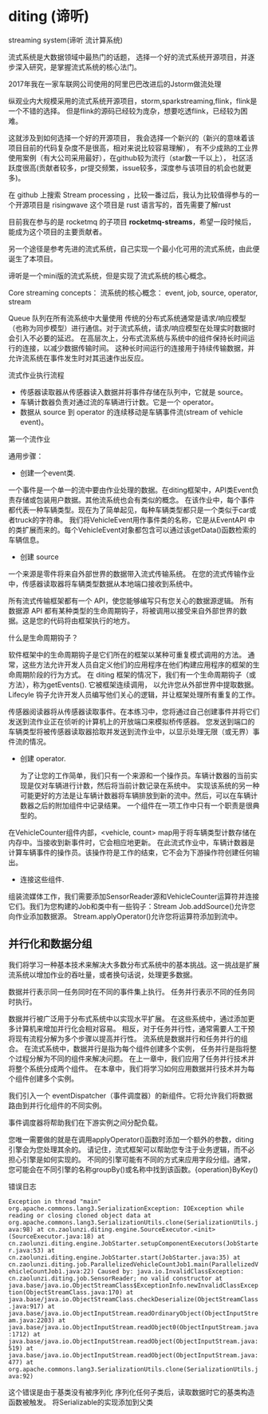 # diting (谛听)

streaming system(谛听 流计算系统)

流式系统是大数据领域中最热门的话题，
选择一个好的流式系统开源项目，并逐步深入研究，是掌握流式系统的核心法门。

2017年我在一家车联网公司使用的阿里巴巴改进后的Jstorm做流处理


纵观业内大规模采用的流式系统开源项目，storm,sparkstreaming,flink，flink是一个不错的选择。
但是flink的源码已经较为庞杂，想要吃透flink，已经较为困难。

这就涉及到如何选择一个好的开源项目，
我会选择一个新兴的（新兴的意味着该项目目前的代码复杂度不是很高，相对来说比较容易理解），
有不少成熟的工业界使用案例（有大公司采用最好），在github较为流行（star数一千以上），
社区活跃度很高(贡献者较多，pr提交频繁，issue较多，深度参与该项目的机会也就更多)。

在 github 上搜索 Stream processing ，比较一番过后，我认为比较值得参与的一个开源项目是 risingwave
这个项目是 rust 语言写的，首先需要了解rust

目前我在参与的是 rocketmq 的子项目 **rocketmq-streams**，希望一段时候后，能成为这个项目的主要贡献者。

另一个途径是参考先进的流式系统，自己实现一个最小化可用的流式系统，由此便诞生了本项目。

谛听是一个mini版的流式系统，但是实现了流式系统的核心概念。

Core streaming concepts：
流系统的核心概念：
event, 
job, 
source, 
operator, 
stream

Queue 队列在所有流系统中大量使用
传统的分布式系统通常是请求/响应模型（也称为同步模型）进行通信。对于流式系统，请求/响应模型在处理实时数据时会引入不必要的延迟。
在高层次上，分布式流系统与系统中的组件保持长时间运行的连接，以减少数据传输时间。
这种长时间运行的连接用于持续传输数据，并允许流系统在事件发生时对其迅速作出反应。

流式作业执行流程

* 传感器读取器从传感器读入数据并将事件存储在队列中，它就是 source。
* 车辆计数器负责对通过流的车辆进行计数。它是一个 operator。
* 数据从 source 到 operator 的连续移动是车辆事件流(stream of vehicle event)。

第一个流作业

通用步骤：
* 创建一个event类.

一个事件是一个单一的流中要由作业处理的数据。在diting框架中，API类Event负责存储或包装用户数据。其他流系统也会有类似的概念。
在该作业中，每个事件都代表一种车辆类型。现在为了简单起见，每种车辆类型都只是一个类似于car或者truck的字符串。
我们将VehicleEvent用作事件类的名称，它是从EventAPI 中的类扩展而来的。每个VehicleEvent对象都包含可以通过该getData()函数检索的车辆信息。

* 创建 source

一个来源是零件将来自外部世界的数据带入流式传输系统。
在您的流式传输作业中，传感器读取器将车辆类型数据从本地端口接收到系统中。

所有流式传输框架都有一个 API，使您能够编写只有您关心的数据源逻辑。
所有数据源 API 都有某种类型的生命周期钩子，将被调用以接受来自外部世界的数据。这是您的代码将由框架执行的地方。

什么是生命周期钩子？

软件框架中的生命周期钩子是它们所在的框架以某种可重复模式调用的方法。
通常，这些方法允许开发人员自定义他们的应用程序在他们构建应用程序的框架的生命周期阶段的行为方式。
在 diting 框架的情况下，我们有一个生命周期钩子（或方法），称为getEvents(). 它被框架连续调用，
以允许您从外部世界中提取数据。Lifecyle 钩子允许开发人员编写他们关心的逻辑，并让框架处理所有重复的工作。

传感器阅读器将从传感器读取事件。在本练习中，您将通过自己创建事件并将它们发送到流作业正在侦听的计算机上的开放端口来模拟桥传感器。
您发送到端口的车辆类型将被传感器读取器拾取并发送到流作业中，以显示处理无限（或无界）事件流的情况。

* 创建 operator.

  为了让您的工作简单，我们只有一个来源和一个操作员。车辆计数器的当前实现是仅对车辆进行计数，然后将当前计数记录在系统中。
  实现该系统的另一种可能更好的方法是让车辆计数器将车辆排放到新的流中。然后，可以在车辆计数器之后的附加组件中记录结果。
  一个组件在一项工作中只有一个职责是很典型的。

在VehicleCounter组件内部，<vehicle, count> map用于将车辆类型计数存储在内存中。当接收到新事件时，它会相应地更新。
在此流式作业中，车辆计数器是计算车辆事件的操作员。该操作符是工作的结束，它不会为下游操作符创建任何输出。

* 连接这些组件.

组装流媒体工作，我们需要添加SensorReader源和VehicleCounter运算符并连接它们。我们为您构建的Job和类中有一些钩子：Stream
Job.addSource()允许您向作业添加数据源。
Stream.applyOperator()允许您将运算符添加到流中。

## 并行化和数据分组

我们将学习一种基本技术来解决大多数分布式系统中的基本挑战。这一挑战是扩展流系统以增加作业的吞吐量，或者换句话说，处理更多数据。

数据并行表示同一任务同时在不同的事件集上执行。
任务并行表示不同的任务同时执行。

数据并行被广泛用于分布式系统中以实现水平扩展。 在这些系统中，通过添加更多计算机来增加并行化会相对容易。 
相反，对于任务并行性，通常需要人工干预将现有流程分解为多个步骤以提高并行性。
流系统是数据并行和任务并行的组合。 在流式系统中，数据并行是指为每个组件创建多个实例，
任务并行是指将整个过程分解为不同的组件来解决问题。 在上一章中，我们应用了任务并行技术并将整个系统分成两个组件。
在本章中，我们将学习如何应用数据并行技术并为每个组件创建多个实例。

我们引入一个 eventDispatcher（事件调度器）的新组件。它将允许我们将数据路由到并行化组件的不同实例。

事件调度器将帮助我们在下游实例之间分配负载。

您唯一需要做的就是在调用applyOperator()函数时添加一个额外的参数，diting 引擎会为您处理其余的。
请记住，流式框架可以帮助您专注于业务逻辑，而不必担心引擎是如何实现的。
不同的引擎可能有不同的方式来应用字段分组。通常，您可能会在不同引擎的名称groupBy()或名称中找到该函数。{operation}ByKey()

错误日志

``
Exception in thread "main" org.apache.commons.lang3.SerializationException: IOException while reading or closing cloned object data
at org.apache.commons.lang3.SerializationUtils.clone(SerializationUtils.java:98)
at cn.zaolunzi.diting.engine.SourceExecutor.<init>(SourceExecutor.java:18)
at cn.zaolunzi.diting.engine.JobStarter.setupComponentExecutors(JobStarter.java:53)
at cn.zaolunzi.diting.engine.JobStarter.start(JobStarter.java:35)
at cn.zaolunzi.diting.job.ParallelizedVehicleCountJob1.main(ParallelizedVehicleCountJob1.java:22)
Caused by: java.io.InvalidClassException: cn.zaolunzi.diting.job.SensorReader; no valid constructor
at java.base/java.io.ObjectStreamClass$ExceptionInfo.newInvalidClassException(ObjectStreamClass.java:170)
at java.base/java.io.ObjectStreamClass.checkDeserialize(ObjectStreamClass.java:917)
at java.base/java.io.ObjectInputStream.readOrdinaryObject(ObjectInputStream.java:2203)
at java.base/java.io.ObjectInputStream.readObject0(ObjectInputStream.java:1712)
at java.base/java.io.ObjectInputStream.readObject(ObjectInputStream.java:519)
at java.base/java.io.ObjectInputStream.readObject(ObjectInputStream.java:477)
at org.apache.commons.lang3.SerializationUtils.clone(SerializationUtils.java:92)
``


这个错误是由于基类没有被序列化
序列化任何子类后，读取数据时它的基类构造函数被触发。
将Serializable的实现添加到父类